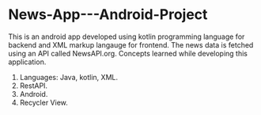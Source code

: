 # News-App---Android-Project
This is an android app developed using kotlin programming language for backend and XML markup langauge for frontend. 
The news data is fetched using an API called NewsAPI.org. 
Concepts learned while developing this application.
1. Languages: Java, kotlin, XML.
2. RestAPI.
3. Android.
4. Recycler View.

